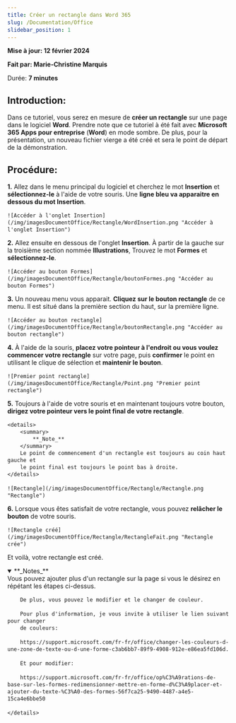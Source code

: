 ```yaml
---
title: Créer un rectangle dans Word 365
slug: /Documentation/Office
slidebar_position: 1
---
```


**Mise à jour: 12 février 2024**

**Fait par: Marie-Christine Marquis**

Durée: **7 minutes**

## **Introduction:**

Dans ce tutoriel, vous serez en mesure de **créer un rectangle** sur une page dans le logiciel **Word**. 
Prendre note que ce tutoriel à été fait avec **Microsoft 365 Apps pour entreprise** (**Word**) en mode 
sombre. De plus, pour la présentation, un nouveau fichier vierge a été créé et sera le point de départ 
de la démonstration.

## **Procédure:**

**1.** Allez dans le menu principal du logiciel et cherchez le mot **Insertion** et 
	**sélectionnez-le** à l'aide de votre souris. Une **ligne bleu va apparaitre 
	en dessous du mot Insertion**.

	![Accéder à l'onglet Insertion](/img/imagesDocumentOffice/Rectangle/WordInsertion.png "Accéder à l'onglet Insertion")

**2.** Allez ensuite en dessous de l'onglet **Insertion**. À partir de la gauche sur la
	troisième section nommée **Illustrations**, Trouvez le mot **Formes** et
	**sélectionnez-le**.

	![Accéder au bouton Formes](/img/imagesDocumentOffice/Rectangle/boutonFormes.png "Accéder au bouton Formes")

**3.** Un nouveau menu vous apparait. **Cliquez sur le bouton rectangle** de ce menu. Il est situé
	dans la première section du haut, sur la première ligne.

	![Accéder au bouton rectangle](/img/imagesDocumentOffice/Rectangle/boutonRectangle.png "Accéder au bouton rectangle")

**4.** À l'aide de la souris, **placez votre pointeur à l'endroit ou vous voulez commencer 
	votre rectangle** sur votre page, puis **confirmer** le point en utilisant le clique de 
	sélection et **maintenir le bouton**. 

	![Premier point rectangle](/img/imagesDocumentOffice/Rectangle/Point.png "Premier point rectangle")	 

**5.** Toujours à l'aide de votre souris et en maintenant toujours votre bouton, **dirigez 
	votre pointeur vers le point final de votre rectangle**. 

	<details> 
		<summary>
			**_Note_**
		</summary> 
		Le point de commencement d'un rectangle est toujours au coin haut gauche et
		le point final est toujours le point bas à droite.
	</details>
	
	![Rectangle](/img/imagesDocumentOffice/Rectangle/Rectangle.png "Rectangle")	

**6.** Lorsque vous êtes satisfait de votre rectangle, vous pouvez **relâcher le bouton** de
	votre souris.

	![Rectangle créé](/img/imagesDocumentOffice/Rectangle/RectangleFait.png "Rectangle crée")	

Et voilà, votre rectangle est créé. 

<details open> 
		<summary>
			**_Notes_**
		</summary> 
		Vous pouvez ajouter plus d'un rectangle sur la page si vous le désirez en 
		répétant les étapes ci-dessus. 
		
		De plus, vous pouvez le modifier et le changer de couleur. 

		Pour plus d'information, je vous invite à utiliser le lien suivant pour changer 
		de couleurs: 

		https://support.microsoft.com/fr-fr/office/changer-les-couleurs-d-une-zone-de-texte-ou-d-une-forme-c3ab6bb7-89f9-4908-912e-e86ea5fd106d.

		Et pour modifier:
		
		https://support.microsoft.com/fr-fr/office/op%C3%A9rations-de-base-sur-les-formes-redimensionner-mettre-en-forme-d%C3%A9placer-et-ajouter-du-texte-%C3%A0-des-formes-56f7ca25-9490-4487-a4e5-15ca4e6bbe50

	</details>